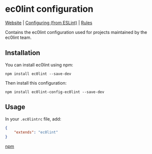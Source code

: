 # ec0lint configuration

[Website](TBD) | [Configuring (from ESLint)](https://eslint.org/docs/user-guide/configuring) | [Rules](TBD)

Contains the ec0lint configuration used for projects maintained by the ec0lint team.

## Installation

You can install ec0lint using npm:

    npm install ec0lint --save-dev

Then install this configuration:

    npm install ec0lint-config-ec0lint --save-dev

## Usage

In your `.ec0lintrc` file, add:

```json
{
    "extends": "ec0lint"
}
```

[npm](https://www.npmjs.com/package/ec0lint-config-ec0lint)
